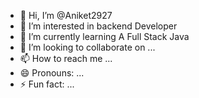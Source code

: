 - 👋 Hi, I’m @Aniket2927
- 👀 I’m interested in backend Developer
- 🌱 I’m currently learning A Full Stack Java
- 💞️ I’m looking to collaborate on ...
- 📫 How to reach me ...
- 😄 Pronouns: ...
- ⚡ Fun fact: ...

<!---
Aniket2927/Aniket2927 is a ✨ special ✨ repository because its `README.md` (this file) appears on your GitHub profile.
You can click the Preview link to take a look at your changes.
--->
